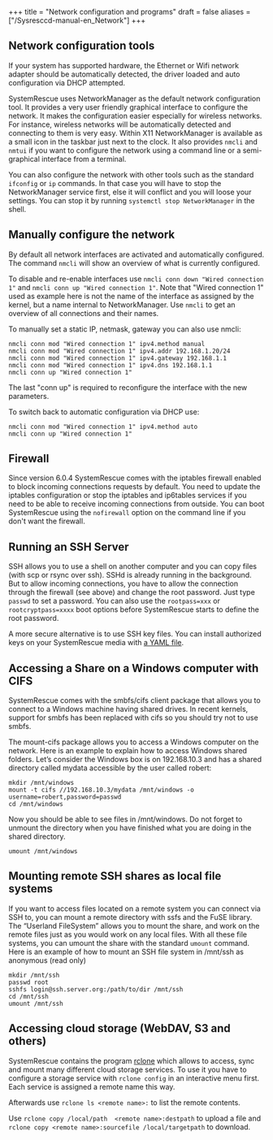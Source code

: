 +++
title = "Network configuration and programs"
draft = false
aliases = ["/Sysresccd-manual-en_Network"]
+++

## Network configuration tools

If your system has supported hardware, the Ethernet or Wifi network adapter 
should be automatically detected, the driver loaded and auto configuration via 
DHCP attempted.

SystemRescue uses NetworkManager as the default network configuration tool. It 
provides a very user friendly graphical interface to configure the network. It 
makes the configuration easier especially for wireless networks. For instance, 
wireless networks will be automatically detected and connecting to them is very 
easy. Within X11 NetworkManager is available as a small icon in the taskbar just 
next to the clock. It also provides `nmcli` and `nmtui` if you want to configure 
the network using a command line or a semi-graphical interface from a terminal.

You can also configure the network with other tools such as the standard 
`ifconfig` or `ip` commands. In that case you will have to stop the 
NetworkManager service first, else it will conflict and you will loose your 
settings. You can stop it by running `systemctl stop NetworkManager` in the 
shell.

## Manually configure the network

By default all network interfaces are activated and automatically configured. 
The command `nmcli` will show an overview of what is currently configured.

To disable and re-enable interfaces use `nmcli conn down "Wired connection 1"` 
and `nmcli conn up "Wired connection 1"`. Note that "Wired connection 1" used as 
example here is not the name of the interface as assigned by the kernel, but a 
name internal to NetworkManager. Use `nmcli` to get an overview of all 
connections and their names.

To manually set a static IP, netmask, gateway you can also use nmcli:
```
nmcli conn mod "Wired connection 1" ipv4.method manual
nmcli conn mod "Wired connection 1" ipv4.addr 192.168.1.20/24
nmcli conn mod "Wired connection 1" ipv4.gateway 192.168.1.1
nmcli conn mod "Wired connection 1" ipv4.dns 192.168.1.1
nmcli conn up "Wired connection 1"
```
The last "conn up" is required to reconfigure the interface with the new parameters.

To switch back to automatic configuration via DHCP use:
```
nmcli conn mod "Wired connection 1" ipv4.method auto
nmcli conn up "Wired connection 1"
```

## Firewall

Since version 6.0.4 SystemRescue comes with the iptables firewall enabled to 
block incoming connections requests by default. You need to update the iptables 
configuration or stop the iptables and ip6tables services if you need to be able 
to receive incoming connections from outside. You can boot SystemRescue using 
the `nofirewall` option on the command line if you don't want the firewall.

## Running an SSH Server

SSH allows you to use a shell on another computer and you can copy files (with 
scp or rsync over ssh). SSHd is already running in the background. But to allow 
incoming connections, you have to allow the connection through the firewall (see 
above) and change the root password. Just type `passwd` to set a password. You 
can also use the `rootpass=xxx` or `rootcryptpass=xxxx` boot options before 
SystemRescue starts to define the root password.

A more secure alternative is to use SSH key files. You can install authorized
keys on your SystemRescue media with [a YAML file](/manual/Configuring_SystemRescue_sysconfig/).

## Accessing a Share on a Windows computer with CIFS

SystemRescue comes with the smbfs/cifs client package that allows you to connect 
to a Windows machine having shared drives. In recent kernels, support for smbfs 
has been replaced with cifs so you should try not to use smbfs.

The mount-cifs package allows you to access a Windows computer on the network. 
Here is an example to explain how to access Windows shared folders. Let’s 
consider the Windows box is on 192.168.10.3 and has a shared directory called 
mydata accessible by the user called robert:

```
mkdir /mnt/windows
mount -t cifs //192.168.10.3/mydata /mnt/windows -o username=robert,password=passwd
cd /mnt/windows
```

Now you should be able to see files in /mnt/windows. Do not forget to unmount 
the directory when you have finished what you are doing in the shared directory.

```
umount /mnt/windows
```

## Mounting remote SSH shares as local file systems

If you want to access files located on a remote system you can connect via SSH 
to, you can mount a remote directory with ssfs and the FuSE library. The 
“Userland FileSystem” allows you to mount the share, and work on the remote 
files just as you would work on any local files. With all these file systems, 
you can umount the share with the standard `umount` command. Here is an example 
of how to mount an SSH file system in /mnt/ssh as anonymous (read only)

```
mkdir /mnt/ssh
passwd root
sshfs login@ssh.server.org:/path/to/dir /mnt/ssh
cd /mnt/ssh
umount /mnt/ssh
```

## Accessing cloud storage (WebDAV, S3 and others)

SystemRescue contains the program [rclone](https://rclone.org) which allows to
access, sync and mount many different cloud storage services. To use it you have 
to configure a storage service with `rclone config` in an interactive menu first.
Each service is assigned a remote name this way.

Afterwards use `rclone ls <remote name>:` to list the remote contents.

Use `rclone copy /local/path  <remote name>:destpath` to upload a file and 
`rclone copy <remote name>:sourcefile /local/targetpath` to download.

